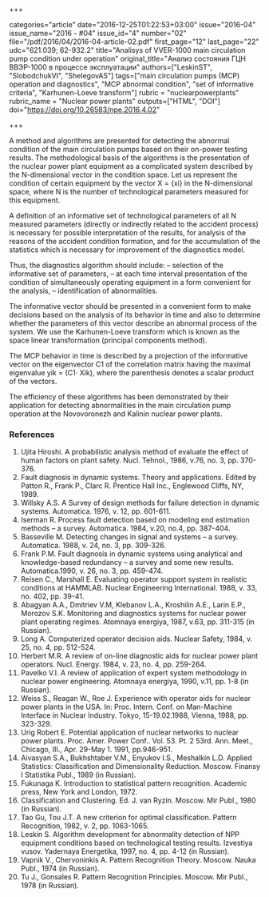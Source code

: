 +++

categories="article"
date="2016-12-25T01:22:53+03:00"
issue="2016-04"
issue_name="2016 - #04"
issue_id="4"
number="02"
file="/pdf/2016/04/2016-04-article-02.pdf"
first_page="12"
last_page="22"
udc="621.039; 62-932.2"
title="Analisys of VVER-1000 main circulation pump condition under operation"
original_title="Анализ состояния ГЦН ВВЭР-1000 в процессе эксплуатации"
authors=["LeskinST", "SlobodchukVI", "ShelegovAS"]
tags=["main circulation pumps (MCP) operation and diagnostics", "MCP abnormal condition", "set of informative criteria", "Karhunen-Loeve transform"]
rubric = "nuclearpowerplants"
rubric_name = "Nuclear power plants"
outputs=["HTML", "DOI"]
doi="https://doi.org/10.26583/npe.2016.4.02"

+++

A method and algorithms are presented for detecting the abnormal condition of the main circulation pumps based on their on-power testing results. The methodological basis of the algorithms is the presentation of the nuclear power plant equipment as a complicated system described by the N-dimensional vector in the condition space. Let us represent the condition of certain equipment by the vector X = {xi} in the N-dimensional space, where N is the number of technological parameters measured for this equipment.

A definition of an informative set of technological parameters of all N measured parameters (directly or indirectly related to the accident process) is necessary for possible interpretation of the results, for analysis of the reasons of the accident condition formation, and for the accumulation of the statistics which is necessary for improvement of the diagnostics model.

Thus, the diagnostics algorithm should include:
– selection of the informative set of parameters,
– at each time interval presentation of the condition of simultaneously operating equipment in a form convenient for the analysis,
– identification of abnormalities.

The informative vector should be presented in a convenient form to make decisions based on the analysis of its behavior in time and also to determine whether the parameters of this vector describe an abnormal process of the system. We use the Karhunen-Loeve transform which is known as the space linear transformation (principal components method).

The MCP behavior in time is described by a projection of the informative vector on the eigenvector C1 of the correlation matrix having the maximal eigenvalue yik = (C1⋅ Xik), where the parenthesis denotes a scalar product of the vectors.

The efficiency of these algorithms has been demonstrated by their application for detecting abnormalities in the main circulation pump operation at the Novovoronezh and Kalinin nuclear power plants.

### References

1. Ujita Hiroshi. A probabilistic analysis method of evaluate the effect of human factors on plant safety. Nucl. Tehnol., 1986, v.76, no. 3, pp. 370-376.
2. Fault diagnosis in dynamic systems. Theory and applications. Edited by Patton R., Frank P., Clarc R. Prentice Hall Inc., Englewood Cliffs, NY, 1989.
3. Willsky A.S. A Survey of design methods for failure detection in dynamic systems. Automatica. 1976, v. 12, pp. 601-611.
4. Iserman R. Process fault detection based on modeling end estimation methods – a survey. Automatica. 1984, v.20, no.4, pp. 387-404.
5. Basseville M. Detecting changes in signal and systems – a survey. Automatica. 1988, v. 24, no. 3, pp. 309-326.
6. Frank P.M. Fault diagnosis in dynamic systems using analytical and knowledge-based redundancy – a survey and some new results. Automatica.1990, v. 26, no. 3, pp. 459-474.
7. Reisen C., Marshall E. Evaluating operator support system in realistic conditions at HAMMLAB. Nuclear Engineering International. 1988, v. 33, no. 402, pp. 39-41.
8. Abagyan A.A., Dmitriev V.M, Klebanov L.A., Kroshilin A.E., Larin E.P., Morozov S.K. Monitoring and diagnostics systems for nuclear power plant operating regimes. Atomnaya energiya, 1987, v.63, pp. 311-315 (in Russian).
9. Long A. Computerized operator decision aids. Nuclear Safety, 1984, v. 25, no. 4, pp. 512-524.
10. Herbert M.R. A review of on-line diagnostic aids for nuclear power plant operators. Nucl. Energy. 1984, v. 23, no. 4, pp. 259-264.
11. Pavelko V.I. A review of application of expert system methodology in nuclear power engineering. Atomnaya energiya, 1990, v.11, pp. 1-8 (in Russian).
12. Weiss S., Reagan W., Roe J. Experience with operator aids for nuclear power plants in the USA. In: Proc. Intern. Conf. on Man-Machine Interface in Nuclear Industry. Tokyo, 15-19.02.1988, Vienna, 1988, pp. 323-329.
13. Urig Robert E. Potential application of nuclear networks to nuclear power plants. Proc. Amer. Power Conf.. Vol. 53. Pt. 2 53rd. Ann. Meet., Chicago, III., Apr. 29-May 1. 1991, pp.946-951.
14. Aivasyan S.A., Bukhshtaber V.M., Enyukov I.S., Meshalkin L.D. Applied Statistics: Classification and Dimensionality Reduction. Moscow. Finansy I Statistika Publ., 1989 (in Russian).
15. Fukunaga K. Introduction to statistical pattern recognition. Academic press, New York and London, 1972.
16. Classification and Clustering. Ed. J. van Ryzin. Moscow. Mir Publ., 1980 (in Russian).
17. Tao Gu, Tou J.T. A new criterion for optimal classification. Pattern Recognition, 1982, v. 2, pp. 1063-1065.
18. Leskin S. Algorithm development for abnormality detection of NPP equipment conditions based on technological testing results. Izvestiya vusov. Yadernaya Energetika, 1997, no. 4, pp. 4-12 (in Russian).
19. Vapnik V., Chervoninkis A. Pattern Recognition Theory. Moscow. Nauka Publ., 1974 (in Russian).
20. Tu J., Gonsales R. Pattern Recognition Principles. Moscow. Mir Publ., 1978 (in Russian).